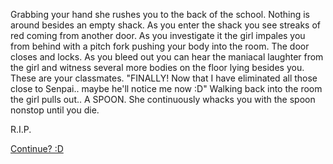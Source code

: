 Grabbing your hand she rushes you to the back of the school. Nothing is around besides an empty shack. As you enter the shack you see streaks of red coming from another door. As you investigate it the girl impales you from behind with a pitch fork pushing your body into the room. The door closes and locks. As you bleed out you can hear the maniacal laughter from the girl and witness several more bodies on the floor lying besides you. These are your classmates. "FINALLY! Now that I have eliminated all those close to Senpai.. maybe he'll notice me now :D" Walking back into the room the girl pulls out.. A SPOON. She continuously whacks you with the spoon nonstop until you die.

R.I.P.

[Continue? :D](end-page.md)